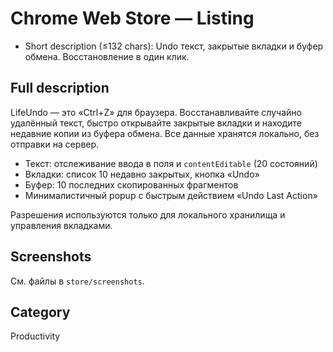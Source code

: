 # Chrome Web Store — Listing

- Short description (≤132 chars):
  Undo текст, закрытые вкладки и буфер обмена. Восстановление в один клик.

## Full description
LifeUndo — это «Ctrl+Z» для браузера. Восстанавливайте случайно удалённый текст, быстро открывайте закрытые вкладки и находите недавние копии из буфера обмена. Все данные хранятся локально, без отправки на сервер.

- Текст: отслеживание ввода в поля и `contentEditable` (20 состояний)
- Вкладки: список 10 недавно закрытых, кнопка «Undo»
- Буфер: 10 последних скопированных фрагментов
- Минималистичный popup с быстрым действием «Undo Last Action»

Разрешения используются только для локального хранилища и управления вкладками.

## Screenshots
См. файлы в `store/screenshots`.

## Category
Productivity
